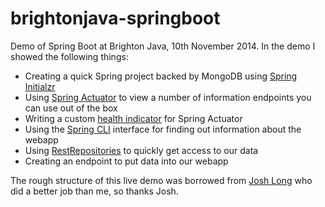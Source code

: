 brightonjava-springboot
=======================

Demo of Spring Boot at Brighton Java, 10th November 2014. In the demo I showed the following things:

* Creating a quick Spring project backed by MongoDB using [Spring Initialzr](http://start.spring.io/)
* Using [Spring Actuator](http://docs.spring.io/spring-boot/docs/current-SNAPSHOT/reference/htmlsingle/#production-ready) to view a number of information endpoints you can use out of the box
* Writing a custom [health indicator](http://docs.spring.io/spring-boot/docs/current-SNAPSHOT/reference/htmlsingle/#production-ready-health) for Spring Actuator
* Using the [Spring CLI](http://docs.spring.io/spring-boot/docs/current-SNAPSHOT/reference/htmlsingle/#cli) interface for finding out information about the webapp
* Using [RestRepositories](http://projects.spring.io/spring-data-rest/) to quickly get access to our data
* Creating an endpoint to put data into our webapp

The rough structure of this live demo was borrowed from [Josh Long](http://spring.io/team/jlong) who did a better job than me, so thanks Josh.
